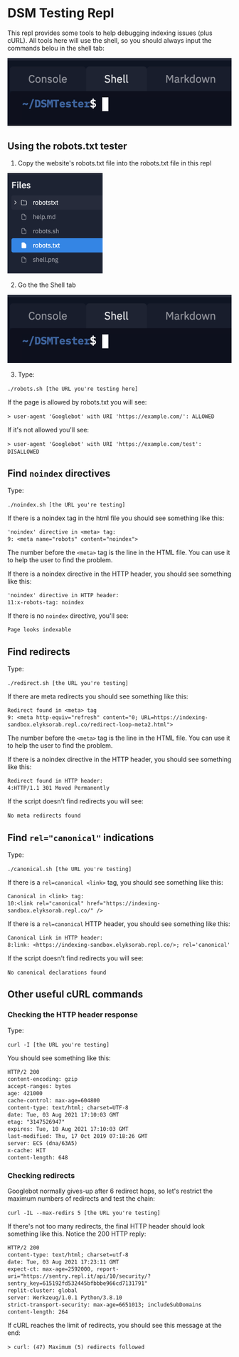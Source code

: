 # DSM Testing Repl

This repl provides some tools to help debugging indexing issues (plus cURL). All tools here will use the shell, so you should always input the commands belou in the shell tab:

![alt text](img/shell.png "The shell tab")

## Using the robots.txt tester

1. Copy the website's robots.txt file into the robots.txt file in this repl

![alt text](img/the_file.png "File list")

2. Go the the Shell tab

![alt text](img/shell.png "The shell tab")

3. Type:

`./robots.sh [the URL you're testing here]`

If the page is allowed by robots.txt you will see:

`> user-agent 'Googlebot' with URI 'https://example.com/': ALLOWED`

If it's not allowed you'll see:

`> user-agent 'Googlebot' with URI 'https://example.com/test': DISALLOWED`


## Find `noindex` directives

Type:

`./noindex.sh [the URL you're testing]`

If there is a noindex tag in the html file you should see something like this:

```
'noindex' directive in <meta> tag:
9: <meta name="robots" content="noindex">
```

The number before the `<meta>` tag is the line in the HTML file. You can use it to help the user to find the problem.

If there is a noindex directive in the HTTP header, you should see something like this:

```
'noindex' directive in HTTP header:
11:x-robots-tag: noindex
```

If there is no `noindex` directive, you'll see:

```
Page looks indexable
```

## Find redirects

Type:

`./redirect.sh [the URL you're testing]`

If there are meta redirects you should see something like this:

```
Redirect found in <meta> tag
9: <meta http-equiv="refresh" content="0; URL=https://indexing-sandbox.elyksorab.repl.co/redirect-loop-meta2.html">
```

The number before the `<meta>` tag is the line in the HTML file. You can use it to help the user to find the problem.

If there is a noindex directive in the HTTP header, you should see something like this:

```
Redirect found in HTTP header:
4:HTTP/1.1 301 Moved Permanently
```

If the script doesn't find redirects you will see:

`No meta redirects found`

## Find `rel="canonical"` indications

Type:

`./canonical.sh [the URL you're testing]`

If there is a `rel=canonical <link>` tag, you should see something like this:

```
Canonical in <link> tag:
10:<link rel="canonical" href="https://indexing-sandbox.elyksorab.repl.co/" />
```

If there is a `rel=canonical` HTTP header, you should see something like this:

```
Canonical Link in HTTP header:
8:link: <https://indexing-sandbox.elyksorab.repl.co/>; rel='canonical'
```

If the script doesn't find redirects you will see:

`No canonical declarations found`

## Other useful cURL commands

### Checking the HTTP header response

Type:

`curl -I [the URL you're testing]`

You should see something like this:

```
HTTP/2 200 
content-encoding: gzip
accept-ranges: bytes
age: 421000
cache-control: max-age=604800
content-type: text/html; charset=UTF-8
date: Tue, 03 Aug 2021 17:10:03 GMT
etag: "3147526947"
expires: Tue, 10 Aug 2021 17:10:03 GMT
last-modified: Thu, 17 Oct 2019 07:18:26 GMT
server: ECS (dna/63A5)
x-cache: HIT
content-length: 648
```

### Checking redirects

Googlebot normally gives-up after 6 redirect hops, so let's restrict the maximum numbers of redirects and test the chain:

`curl -IL --max-redirs 5 [the URL you're testing]`

If there's not too many redirects, the final HTTP header should look something like this. Notice the 200 HTTP reply:

```
HTTP/2 200 
content-type: text/html; charset=utf-8
date: Tue, 03 Aug 2021 17:23:11 GMT
expect-ct: max-age=2592000, report-uri="https://sentry.repl.it/api/10/security/?sentry_key=615192fd532445bfbbbe966cd7131791"
replit-cluster: global
server: Werkzeug/1.0.1 Python/3.8.10
strict-transport-security: max-age=6651013; includeSubDomains
content-length: 264
```

If cURL reaches the limit of redirects, you should see this message at the end:

`> curl: (47) Maximum (5) redirects followed`